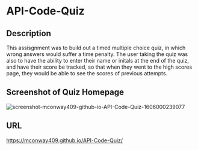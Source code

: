 # API-Code-Quiz

## Description

This assisgnment was to build out a timed multiple choice quiz, in which wrong answers would suffer a time penalty.  The user taking the quiz was also to have the ability to enter their name or initals at the end of the quiz, and have their score be tracked, so that when they went to the high scores page, they would be able to see the scores of previous attempts.

## Screenshot of Quiz Homepage

![screenshot-mconway409-github-io-API-Code-Quiz-1606000239077](https://user-images.githubusercontent.com/70673286/99889657-64b61a00-2c25-11eb-957a-98a52299860a.png)

## URL

https://mconway409.github.io/API-Code-Quiz/
